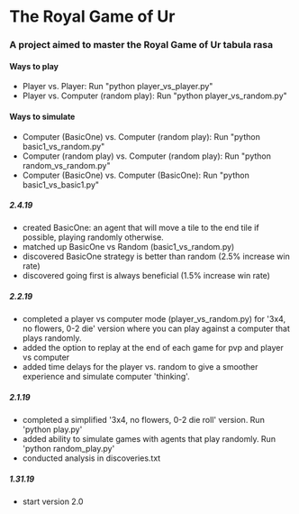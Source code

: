 # The Royal Game of Ur

### A project aimed to master the Royal Game of Ur tabula rasa

#### Ways to play 
- Player vs. Player: Run "python player_vs_player.py"
- Player vs. Computer (random play): Run "python player_vs_random.py"

#### Ways to simulate
- Computer (BasicOne) vs. Computer (random play): Run "python basic1_vs_random.py"
- Computer (random play) vs. Computer (random play): Run "python random_vs_random.py"
- Computer (BasicOne) vs. Computer (BasicOne): Run "python basic1_vs_basic1.py"

##### 2.4.19 
- created BasicOne: an agent that will move a tile to the end tile if possible, playing randomly otherwise. 
- matched up BasicOne vs Random (basic1_vs_random.py)
- discovered BasicOne strategy is better than random (2.5% increase win rate)
- discovered going first is always beneficial (1.5% increase win rate)

##### 2.2.19
- completed a player vs computer mode (player_vs_random.py) for '3x4, no flowers, 0-2 die' version where you can play against a computer that plays randomly. 
- added the option to replay at the end of each game for pvp and player vs computer
- added time delays for the player vs. random to give a smoother experience and simulate computer 'thinking'.

##### 2.1.19
- completed a simplified '3x4, no flowers, 0-2 die roll' version. Run 'python play.py'
- added ability to simulate games with agents that play randomly. Run 'python random_play.py' 
- conducted analysis in discoveries.txt

##### 1.31.19
- start version 2.0